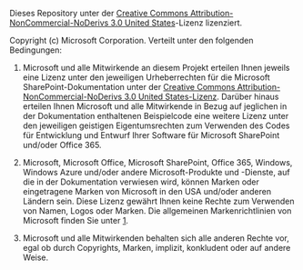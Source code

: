 Dieses Repository unter der [Creative Commons Attribution-NonCommercial-NoDerivs 3.0 United States](https://creativecommons.org/licenses/by-nc-nd/3.0/us)-Lizenz lizenziert.

Copyright (c) Microsoft Corporation.  Verteilt unter den folgenden Bedingungen:

1. Microsoft und alle Mitwirkende an diesem Projekt erteilen Ihnen jeweils eine Lizenz unter den jeweiligen Urheberrechten für die Microsoft SharePoint-Dokumentation unter der [Creative Commons Attribution-NonCommercial-NoDerivs 3.0 United States-Lizenz](https://creativecommons.org/licenses/by-nc-nd/3.0/us/legalcode).  Darüber hinaus erteilen Ihnen Microsoft  und alle Mitwirkende in Bezug auf jeglichen in der Dokumentation enthaltenen Beispielcode eine weitere Lizenz unter den jeweiligen geistigen Eigentumsrechten zum Verwenden des Codes für Entwicklung und Entwurf Ihrer Software für Microsoft SharePoint und/oder Office 365.

2. Microsoft, Microsoft Office, Microsoft SharePoint, Office 365, Windows, Windows Azure und/oder andere Microsoft-Produkte und -Dienste, auf die in der Dokumentation verwiesen wird, können Marken oder eingetragene Marken von Microsoft in den USA und/oder anderen Ländern sein. Diese Lizenz gewährt Ihnen keine Rechte zum Verwenden von Namen, Logos oder Marken. Die allgemeinen Markenrichtlinien von Microsoft finden Sie unter [1](http://go.microsoft.com/fwlink/?LinkID=254653).

3. Microsoft und alle Mitwirkenden behalten sich alle anderen Rechte vor, egal ob durch Copyrights, Marken, implizit, konkludent oder auf andere Weise.
